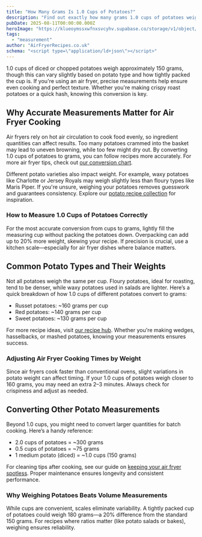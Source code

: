 ```yaml
---
title: "How Many Grams Is 1.0 Cups of Potatoes?"
description: "Find out exactly how many grams 1.0 cups of potatoes weigh for perfect air fryer recipes every time."
pubDate: 2025-08-11T00:00:00.000Z
heroImage: "https://klueoymssxwfnxsvcyhv.supabase.co/storage/v1/object/public/md/how-many-grams-is-1-cup-of-potatoes-8078daba.webp"
tags:
  - "measurement"
author: "AirFryerRecipes.co.uk"
schema: "<script type=\"application/ld+json\"></script>"
---
```


<p>1.0 cups of diced or chopped potatoes weigh approximately 150 grams, though this can vary slightly based on potato type and how tightly packed the cup is. If you're using an air fryer, precise measurements help ensure even cooking and perfect texture. Whether you're making crispy roast potatoes or a quick hash, knowing this conversion is key.</p>  

<h2>Why Accurate Measurements Matter for Air Fryer Cooking</h2>  
<p>Air fryers rely on hot air circulation to cook food evenly, so ingredient quantities can affect results. Too many potatoes crammed into the basket may lead to uneven browning, while too few might dry out. By converting 1.0 cups of potatoes to grams, you can follow recipes more accurately. For more air fryer tips, check out <a href=https://www.airfryerrecipe.co.uk/air-fryer-conversion-chart>our conversion chart</a>.</p>  

<p>Different potato varieties also impact weight. For example, waxy potatoes like Charlotte or Jersey Royals may weigh slightly less than floury types like Maris Piper. If you're unsure, weighing your potatoes removes guesswork and guarantees consistency. Explore our <a href=https://www.airfryerrecipe.co.uk/recipe-category/potatoes>potato recipe collection</a> for inspiration.</p>  

<h3>How to Measure 1.0 Cups of Potatoes Correctly</h3>  
<p>For the most accurate conversion from cups to grams, lightly fill the measuring cup without packing the potatoes down. Overpacking can add up to 20% more weight, skewing your recipe. If precision is crucial, use a kitchen scale—especially for air fryer dishes where balance matters.</p>  

<h2>Common Potato Types and Their Weights</h2>  
<p>Not all potatoes weigh the same per cup. Floury potatoes, ideal for roasting, tend to be denser, while waxy potatoes used in salads are lighter. Here’s a quick breakdown of how 1.0 cups of different potatoes convert to grams:</p>  

<ul>  
<li>Russet potatoes: ~160 grams per cup</li>  
<li>Red potatoes: ~140 grams per cup</li>  
<li>Sweet potatoes: ~130 grams per cup</li>  
</ul>  

<p>For more recipe ideas, visit <a href=https://www.airfryerrecipe.co.uk/recipes>our recipe hub</a>. Whether you're making wedges, hasselbacks, or mashed potatoes, knowing your measurements ensures success.</p>  

<h3>Adjusting Air Fryer Cooking Times by Weight</h3>  
<p>Since air fryers cook faster than conventional ovens, slight variations in potato weight can affect timing. If your 1.0 cups of potatoes weigh closer to 160 grams, you may need an extra 2–3 minutes. Always check for crispiness and adjust as needed.</p>  

<h2>Converting Other Potato Measurements</h2>  
<p>Beyond 1.0 cups, you might need to convert larger quantities for batch cooking. Here’s a handy reference:</p>  

<ul>  
<li>2.0 cups of potatoes = ~300 grams</li>  
<li>0.5 cups of potatoes = ~75 grams</li>  
<li>1 medium potato (diced) = ~1.0 cups (150 grams)</li>  
</ul>  

<p>For cleaning tips after cooking, see our guide on <a href=https://www.airfryerrecipe.co.uk/air-fryer-cleaner>keeping your air fryer spotless</a>. Proper maintenance ensures longevity and consistent performance.</p>  

<h3>Why Weighing Potatoes Beats Volume Measurements</h3>  
<p>While cups are convenient, scales eliminate variability. A tightly packed cup of potatoes could weigh 180 grams—a 20% difference from the standard 150 grams. For recipes where ratios matter (like potato salads or bakes), weighing ensures reliability.</p>